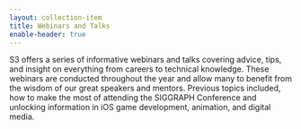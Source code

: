 ```yaml
---
layout: collection-item
title: Webinars and Talks
enable-header: true
---
```

<p>S3 offers a series of informative webinars and talks covering advice, tips, and insight on everything from
careers to technical knowledge. These webinars are conducted throughout the year and allow many to
benefit from the wisdom of our great speakers and mentors. Previous topics included, how to make the
most of attending the SIGGRAPH Conference and unlocking information in iOS game development,
animation, and digital media.</p>